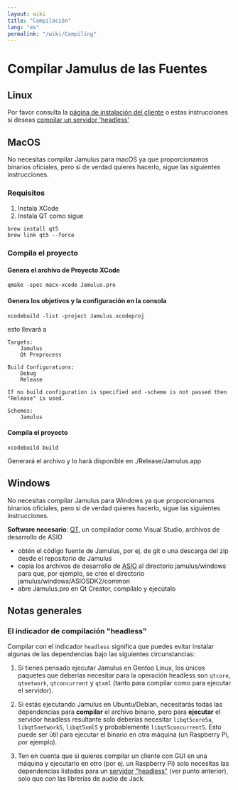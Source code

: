 ```yaml
---
layout: wiki
title: "Compilación"
lang: "es"
permalink: "/wiki/Compiling"
---
```


# Compilar Jamulus de las Fuentes

## Linux

Por favor consulta la [página de instalación del cliente](Installation-for-Linux) o estas instrucciones si deseas [compilar un servidor 'headless'](Server-Linux#running-a-headless-server)

## MacOS
No necesitas compilar Jamulus para macOS ya que proporcionamos binarios oficiales, pero si de verdad quieres hacerlo, sigue las siguientes instrucciones.
### Requisitos

1. Instala XCode
1. Instala QT como sigue

```shell
brew install qt5
brew link qt5 --force
```

### Compila el proyecto

#### Genera el archivo de Proyecto XCode
```shell
qmake -spec macx-xcode Jamulus.pro
```

#### Genera los objetivos y la configuración en la consola
```shell
xcodebuild -list -project Jamulus.xcodeproj
```
esto llevará a
```shell
Targets:
    Jamulus
    Qt Preprocess

Build Configurations:
    Debug
    Release

If no build configuration is specified and -scheme is not passed then "Release" is used.

Schemes:
    Jamulus
```

#### Compila el proyecto

```shell
xcodebuild build
```

Generará el archivo y lo hará disponible en ./Release/Jamulus.app


## Windows
No necesitas compilar Jamulus para Windows ya que proporcionamos binarios oficiales, pero si de verdad quieres hacerlo, sigue las siguientes instrucciones.

**Software necesario**: [QT](https://www.qt.io/download), un compilador como Visual Studio, archivos de desarrollo de ASIO

- obtén el código fuente de Jamulus, por ej. de git o una descarga del zip desde el repositorio de Jamulus
- copia los archivos de desarrollo de [ASIO](https://www.steinberg.net/de/company/developer.html) al directorio jamulus/windows para que, por ejemplo, se cree el directorio jamulus/windows/ASIOSDK2/common
- abre Jamulus.pro en Qt Creator, compílalo y ejecútalo


## Notas generales

### El indicador de compilación "headless"

Compilar con el indicador `headless` significa que puedes evitar instalar algunas de las dependencias bajo las siguientes circunstancias:

1. Si tienes pensado ejecutar Jamulus en Gentoo Linux, los únicos paquetes que deberías necesitar para la operación headless son `qtcore`, `qtnetwork`, `qtconcurrent` y `qtxml` (tanto para compilar como para ejecutar el servidor).

1. Si estás ejecutando Jamulus en Ubuntu/Debian, necesitarás todas las dependencias para **compilar** el archivo binario, pero para **ejecutar** el servidor headless resultante solo deberías necesitar `libqt5core5a`, `libqt5network5`, `libqt5xml5` y probablemente `libqt5concurrent5`. Esto puede ser útil para ejecutar el binario en otra máquina (un Raspberry Pi, por ejemplo).

1. Ten en cuenta que si quieres compilar un cliente con GUI en una máquina y ejecutarlo en otro (por ej. un Raspberry Pi) solo necesitas las dependencias listadas para un [servidor "headless"](Server-Linux#running-a-headless-server) (ver punto anterior), solo que _con_ las librerías de audio de Jack.
